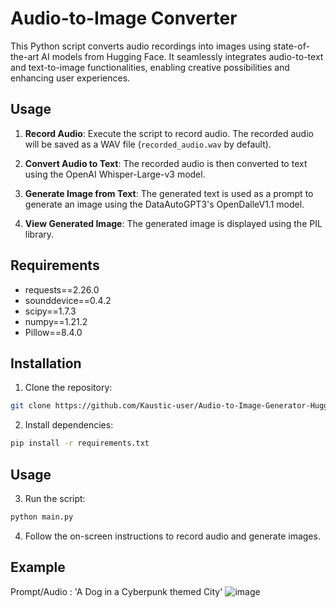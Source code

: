 # Audio-to-Image Converter

This Python script converts audio recordings into images using state-of-the-art AI models from Hugging Face. It seamlessly integrates audio-to-text and text-to-image functionalities, enabling creative possibilities and enhancing user experiences.

## Usage

1. **Record Audio**: Execute the script to record audio. The recorded audio will be saved as a WAV file (`recorded_audio.wav` by default).

2. **Convert Audio to Text**: The recorded audio is then converted to text using the OpenAI Whisper-Large-v3 model.

3. **Generate Image from Text**: The generated text is used as a prompt to generate an image using the DataAutoGPT3's OpenDalleV1.1 model.

4. **View Generated Image**: The generated image is displayed using the PIL library.

## Requirements

- requests==2.26.0
- sounddevice==0.4.2
- scipy==1.7.3
- numpy==1.21.2
- Pillow==8.4.0

## Installation

1. Clone the repository:
```bash
git clone https://github.com/Kaustic-user/Audio-to-Image-Generator-HuggingFace-API.git
```

2. Install dependencies:
```bash
pip install -r requirements.txt
```
## Usage

3. Run the script:
```bash
python main.py
```

4. Follow the on-screen instructions to record audio and generate images.

## Example
Prompt/Audio : 'A Dog in a Cyberpunk themed City'
![image](https://github.com/Kaustic-user/Audio-to-Image-Generator-HuggingFace-API/assets/118257539/03d0aa10-f931-43f8-af94-289567a3cc4d)

